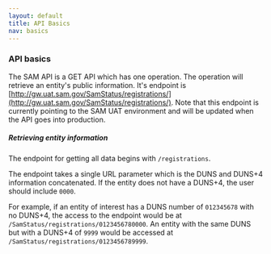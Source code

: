 ```yaml
---
layout: default
title: API Basics
nav: basics
---
```


### API basics

The SAM API is a GET API which has one operation. The operation will retrieve an entity's public information. It's endpoint is [http://gw.uat.sam.gov/SamStatus/registrations/](http://gw.uat.sam.gov/SamStatus/registrations/). Note that this endpoint is currently pointing to the SAM UAT environment and will be updated when the API goes into production.

##### Retrieving entity information
The endpoint for getting all data begins with ```/registrations```. 

The endpoint takes a single URL parameter which is the DUNS and DUNS+4 information concatenated. If the entity does not have a DUNS+4, the user should include ```0000```. 

For example, if an entity of interest has a DUNS number of ```012345678``` with no DUNS+4, the access to the endpoint would be at ```/SamStatus/registrations/0123456780000```. An entity with the same DUNS but with a DUNS+4 of ```9999``` would be accessed at ```/SamStatus/registrations/0123456789999```.

<body id="basics"></body>
